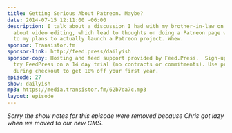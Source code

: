 ```yaml
---
title: Getting Serious About Patreon. Maybe?
date: 2014-07-15 12:11:00 -06:00
description: I talk about a discussion I had with my brother-in-law on Lost and Lemon
  about video editing, which lead to thoughts on doing a Patreon page which leads
  to my plans to actually launch a Patreon project. Whew.
sponsor: Transistor.fm
sponsor-link: http://feed.press/dailyish
sponsor-copy: Hosting and feed support provided by Feed.Press.  Sign-up today and
  try FeedPress on a 14 day trial (no contracts or commitments). Use promo code "dailyish"
  during checkout to get 10% off your first year.
episode: 27
show: dailyish
mp3: https://media.transistor.fm/62b7da7c.mp3
layout: episode
---
```


<em>Sorry the show notes for this episode were removed because Chris got lazy when we moved to our new CMS</em>.
